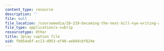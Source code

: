 ```yaml
---
content_type: resource
description: ''
file: null
file_location: /coursemedia/20-219-becoming-the-next-bill-nye-writing-and-hosting-the-educational-show-january-iap-2015/fb054a8fec13d953ef40ae8ddcbf624e_BZfqcnlpofI.srt
file_type: application/x-subrip
resourcetype: Other
title: 3play caption file
uid: fb054a8f-ec13-d953-ef40-ae8ddcbf624e
---
```

